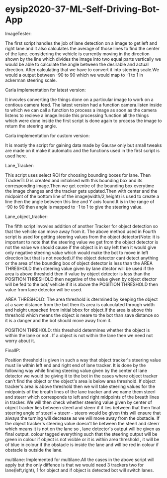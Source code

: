 # eysip2020-37-ML-Self-Driving-Bot-App
ImageTester:

The first script handles the job of lane detection on a image to get left and right lane and it also calculates the average of those lines to find the center of the lane. 
considering the vehicle is currently moving in the direction shown by the line which divides the image into two equal parts vertically we would be able to calculate the angle between the desirable and actual direction.
After calculating that we have to convert it into steering scale.We would a output between -90 to 90 which we would map to -1 to 1 in ackerman steering scale.

Carla implementation for latest version:

It invovles converting the things done on a particular image to work on a contious camera feed. The latest version had a function camera.listen inside to which we can call a function to process a image as soon as the camera listens to recieve a image.Inside this processing function all the things which were done inside the first script is done again to process the image to return the steering angle.

Carla implementation for custom version:

It is mostly the script for gaining data made by Gaurav only but small tweaks are made on it make it automatic and the functions used in the first script is used here.

Lane_Tracker:

This script uses select ROI for choosing bounding boxes for lane. Then TrackerTLD is created and initialised with this bounding box and its corresponding image.Then we get centre of the bounding box everytime the image changes and the tracker gets updated.Then with center and the midpoint of the bottom line of the image(width/2,height) is used to create a line then the angle between this line and Y axis found.It is in the range of -90 to 90 then angle is mapped to -1 to 1 to give the steering value.

Lane_object_tracker:

The fifth script invovles addition of another Tracker for object detection so that the vehicle can move away from it.
The above method used in Fourth script is used for getting steering values from the object detector(Note: it is important to note that the steering value we get from the object detector is not the value we should cause if the object is in say left then it would give only negative  steering value which would make the bot to move in left direction but that is not needed).if the object detector cant detect anything or the area of the bounding box of object detector is less than the AREA THRESHOLD then steering value given by lane dtector will be used if the area is above threshold then if value by object detector is less than the POSITION THRESHOLD then negative of the value given by object dtector will be fed to the bot/ vehicle if it is above the POSITION THRESHOLD then value from lane detector will be used.

AREA THRESHOLD:
The area threshold is dtermined by keeping the object at a save distance from the bot then its area is caluculated through width and height unpacked from initial bbox for object.If the area is above this threshold which means the object is neare to the bot than save distance so it is a danger and the bot should move away from it.

POSITION THREHOLD:
this threshold determines whether the object is within the lane or not . If a object is not within the lane then we need not worry about it.

FinalIP:

Position threshold is given in such a way that object tracker's steering value must lie within left end and right end of lane tracker.
It is done by the following way while finding steering value given by the center of lane detector we would be giving it to the bot in the cases where object tracker can't find the object or the object's area is below area threshold.
If object tracker's area is above threshold then we will take steering values for the midpoints of the breath lines of the lane tracker and we name them steerl and steerr which corresponds to left and right midpoints of the breath lines in tracker. We will then check whether steering value given by center of object tracker lies between steerl and steerr if it lies between that then final steering angle of steerl + steerr - steero would be given this will ensure that always the turning will decrease as we will move away from the obstacle. If the object tracker's steering value doesn't lie between the steerl and steerr which means it is not on the lane so , lane detector's output will be given as final output.
colour tagged everything such that the steering  output will be green in colour if object is not visible or it is within area threshold , it will be of blue in colour if the obstacle is inside the lane and will be red in colour if obstacle is outside the lane.

multilane:
  Implemented for multilane.All the cases in the above script will apply but the only diffence is that we would need 3 trackers two for lane(left,right), 1 for object and if object is detected bot will switch lanes.
